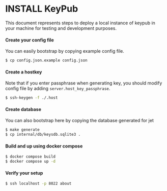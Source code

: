 # INSTALL KeyPub

This document represents steps to deploy a local instance of keypub in your machine for testing and development purposes.

#### Create your config file
You can easily bootstrap by copying example config file.
```bash
$ cp config.json.example config.json
```

#### Create a hostkey
Note that if you enter passphrase when generating key, you should modify config file by adding `server.host_key_passphrase`.
```bash
$ ssh-keygen -f ./.host
```

#### Create database
You can also bootstrap here by copying the database generated for jet
```bash
$ make generate
$ cp internal/db/keysdb.sqlite3 .
```

#### Build and up using docker compose
```bash
$ docker compose build
$ docker compose up -d
```

#### Verify your setup
```bash
$ ssh localhost -p 8022 about
```
